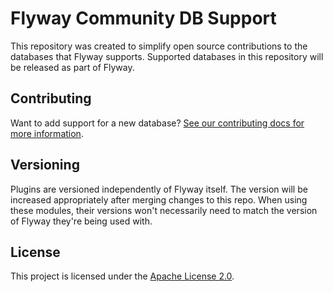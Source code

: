 # Flyway Community DB Support

This repository was created to simplify open source contributions to the databases that Flyway supports.
Supported databases in this repository will be released as part of Flyway. 

## Contributing

Want to add support for a new database? [See our contributing docs for more information](https://documentation.red-gate.com/flyway/flyway-cli-and-api/contribute/contributing-database-compatibility-to-flyway).

## Versioning

Plugins are versioned independently of Flyway itself. 
The version will be increased appropriately after merging changes to this repo. 
When using these modules, their versions won't necessarily need to match the version of Flyway they're being used with.

## License

This project is licensed under the [Apache License 2.0](https://www.apache.org/licenses/LICENSE-2.0).
